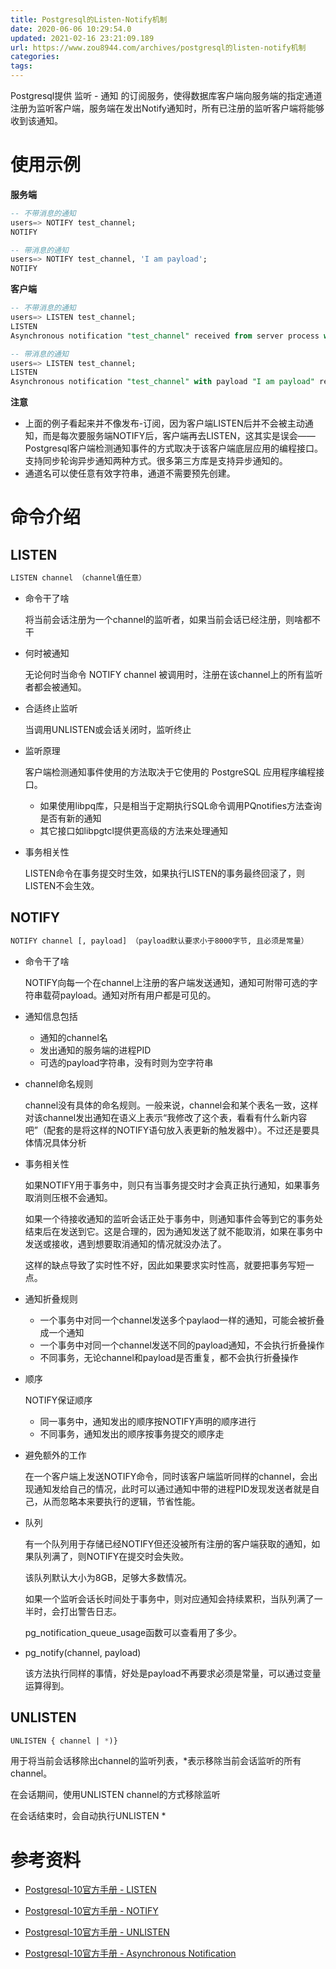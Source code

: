 ```yaml
---
title: Postgresql的Listen-Notify机制
date: 2020-06-06 10:29:54.0
updated: 2021-02-16 23:21:09.189
url: https://www.zou8944.com/archives/postgresql的listen-notify机制
categories: 
tags: 
---
```




Postgresql提供 监听 - 通知 的订阅服务，使得数据库客户端向服务端的指定通道注册为监听客户端，服务端在发出Notify通知时，所有已注册的监听客户端将能够收到该通知。

<!-- more -->

# 使用示例

**服务端**

```sql
-- 不带消息的通知
users=> NOTIFY test_channel;
NOTIFY

-- 带消息的通知
users=> NOTIFY test_channel, 'I am payload';
NOTIFY
```

**客户端**

```sql
-- 不带消息的通知
users=> LISTEN test_channel;
LISTEN
Asynchronous notification "test_channel" received from server process with PID 9501.

-- 带消息的通知
users=> LISTEN test_channel;
LISTEN
Asynchronous notification "test_channel" with payload "I am payload" received from server process with PID 9501.
```

**注意**

- 上面的例子看起来并不像发布-订阅，因为客户端LISTEN后并不会被主动通知，而是每次要服务端NOTIFY后，客户端再去LISTEN，这其实是误会——Postgresql客户端检测通知事件的方式取决于该客户端底层应用的编程接口。支持同步轮询异步通知两种方式。很多第三方库是支持异步通知的。
- 通道名可以使任意有效字符串，通道不需要预先创建。

# 命令介绍

## LISTEN

```sql
LISTEN channel （channel值任意）
```

- 命令干了啥

  将当前会话注册为一个channel的监听者，如果当前会话已经注册，则啥都不干

- 何时被通知

  无论何时当命令 NOTIFY channel 被调用时，注册在该channel上的所有监听者都会被通知。

- 合适终止监听

  当调用UNLISTEN或会话关闭时，监听终止

- 监听原理

  客户端检测通知事件使用的方法取决于它使用的 PostgreSQL 应用程序编程接口。

  - 如果使用libpq库，只是相当于定期执行SQL命令调用PQnotifies方法查询是否有新的通知
  - 其它接口如libpgtcl提供更高级的方法来处理通知

- 事务相关性

  LISTEN命令在事务提交时生效，如果执行LISTEN的事务最终回滚了，则LISTEN不会生效。

## NOTIFY

```sql
NOTIFY channel [, payload] （payload默认要求小于8000字节, 且必须是常量）
```

- 命令干了啥

  NOTIFY向每一个在channel上注册的客户端发送通知，通知可附带可选的字符串载荷payload。通知对所有用户都是可见的。

- 通知信息包括

  - 通知的channel名
  - 发出通知的服务端的进程PID
  - 可选的payload字符串，没有时则为空字符串

- channel命名规则

  channel没有具体的命名规则。一般来说，channel会和某个表名一致，这样对该channel发出通知在语义上表示“我修改了这个表，看看有什么新内容吧”（配套的是将这样的NOTIFY语句放入表更新的触发器中）。不过还是要具体情况具体分析

- 事务相关性

  如果NOTIFY用于事务中，则只有当事务提交时才会真正执行通知，如果事务取消则压根不会通知。

  如果一个待接收通知的监听会话正处于事务中，则通知事件会等到它的事务处结束后在发送到它。这是合理的，因为通知发送了就不能取消，如果在事务中发送或接收，遇到想要取消通知的情况就没办法了。

  这样的缺点导致了实时性不好，因此如果要求实时性高，就要把事务写短一点。

- 通知折叠规则

  - 一个事务中对同一个channel发送多个paylaod一样的通知，可能会被折叠成一个通知
  - 一个事务中对同一个channel发送不同的payload通知，不会执行折叠操作
  - 不同事务，无论channel和payload是否重复，都不会执行折叠操作

- 顺序

  NOTIFY保证顺序

  - 同一事务中，通知发出的顺序按NOTIFY声明的顺序进行
  - 不同事务，通知发出的顺序按事务提交的顺序走

- 避免额外的工作

  在一个客户端上发送NOTIFY命令，同时该客户端监听同样的channel，会出现通知发给自己的情况，此时可以通过通知中带的进程PID发现发送者就是自己，从而忽略本来要执行的逻辑，节省性能。

- 队列

  有一个队列用于存储已经NOTIFY但还没被所有注册的客户端获取的通知，如果队列满了，则NOTIFY在提交时会失败。

  该队列默认大小为8GB，足够大多数情况。

  如果一个监听会话长时间处于事务中，则对应通知会持续累积，当队列满了一半时，会打出警告日志。

  pg_notification_queue_usage函数可以查看用了多少。

- pg_notify(channel, payload)

  该方法执行同样的事情，好处是payload不再要求必须是常量，可以通过变量运算得到。

## UNLISTEN

```sql
UNLISTEN { channel | *)}
```

用于将当前会话移除出channel的监听列表，*表示移除当前会话监听的所有channel。

在会话期间，使用UNLISTEN channel的方式移除监听

在会话结束时，会自动执行UNLISTEN *

# 参考资料

- [Postgresql-10官方手册 - LISTEN](https://www.postgresql.org/docs/10/sql-listen.html)
- [Postgresql-10官方手册 - NOTIFY](https://www.postgresql.org/docs/10/sql-notify.html)
- [Postgresql-10官方手册 - UNLISTEN](https://www.postgresql.org/docs/10/sql-unlisten.html)

- [Postgresql-10官方手册 - Asynchronous Notification](https://www.postgresql.org/docs/10/libpq-notify.html)
